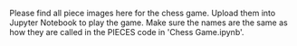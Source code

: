 Please find all piece images here for the chess game. Upload them into Jupyter Notebook to play the game.  Make sure the names are the same as how they are called in the PIECES code in 'Chess Game.ipynb'.
